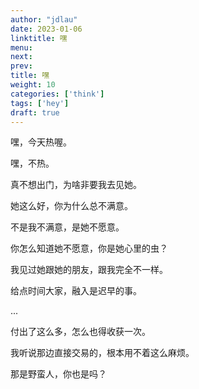```yaml
---
author: "jdlau"
date: 2023-01-06
linktitle: 嘿
menu:
next:
prev:
title: 嘿
weight: 10
categories: ['think']
tags: ['hey']
draft: true
---
```


嘿，今天热喔。

嘿，不热。

真不想出门，为啥非要我去见她。

她这么好，你为什么总不满意。

不是我不满意，是她不愿意。

你怎么知道她不愿意，你是她心里的虫？

我见过她跟她的朋友，跟我完全不一样。

给点时间大家，融入是迟早的事。

...

付出了这么多，怎么也得收获一次。

我听说那边直接交易的，根本用不着这么麻烦。

那是野蛮人，你也是吗？
